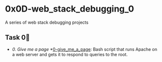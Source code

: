 # **0x0D-web_stack_debugging_0**

A series of web stack debugging projects

## Task 0:page_with_curl:

* *0. Give me a page*
   *[0-give_me_a_page](./0-give_me_a_page): Bash script that runs Apache on a web server and gets it to respond to queries to the root.
